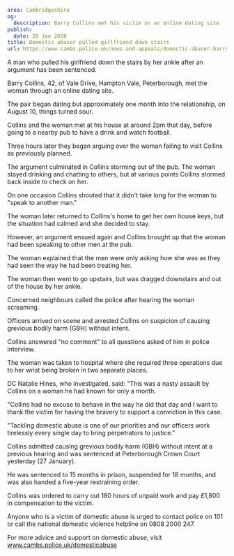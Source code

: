 ```yaml
area: Cambridgeshire
og:
  description: Barry Collins met his victim on an online dating site
publish:
  date: 28 Jan 2020
title: Domestic abuser pulled girlfriend down stairs
url: https://www.cambs.police.uk/news-and-appeals/domestic-abuser-barry-collins-sentenced
```

A man who pulled his girlfriend down the stairs by her ankle after an argument has been sentenced.

Barry Collins, 42, of Vale Drive, Hampton Vale, Peterborough, met the woman through an online dating site.

The pair began dating but approximately one month into the relationship, on August 10, things turned sour.

Collins and the woman met at his house at around 2pm that day, before going to a nearby pub to have a drink and watch football.

Three hours later they began arguing over the woman failing to visit Collins as previously planned.

The argument culminated in Collins storming out of the pub. The woman stayed drinking and chatting to others, but at various points Collins stormed back inside to check on her.

On one occasion Collins shouted that it didn't take long for the woman to "speak to another man."

The woman later returned to Collins's home to get her own house keys, but the situation had calmed and she decided to stay.

However, an argument ensued again and Collins brought up that the woman had been speaking to other men at the pub.

The woman explained that the men were only asking how she was as they had seen the way he had been treating her.

The woman then went to go upstairs, but was dragged downstairs and out of the house by her ankle.

Concerned neighbours called the police after hearing the woman screaming.

Officers arrived on scene and arrested Collins on suspicion of causing grevious bodily harm (GBH) without intent.

Collins answered "no comment" to all questions asked of him in police interview.

The woman was taken to hospital where she required three operations due to her wrist being broken in two separate places.

DC Natalie Hines, who investigated, said: "This was a nasty assault by Collins on a woman he had known for only a month.

"Collins had no excuse to behave in the way he did that day and I want to thank the victim for having the bravery to support a conviction in this case.

"Tackling domestic abuse is one of our priorities and our officers work tirelessly every single day to bring perpetrators to justice."

Collins admitted causing grevious bodily harm (GBH) without intent at a previous hearing and was sentenced at Peterborough Crown Court yesterday (27 January).

He was sentenced to 15 months in prison, suspended for 18 months, and was also handed a five-year restraining order.

Collins was ordered to carry out 180 hours of unpaid work and pay £1,800 in compensation to the victim.

Anyone who is a victim of domestic abuse is urged to contact police on 101 or call the national domestic violence helpline on 0808 2000 247.

For more advice and support on domestic abuse, visit www.cambs.police.uk/domesticabuse

